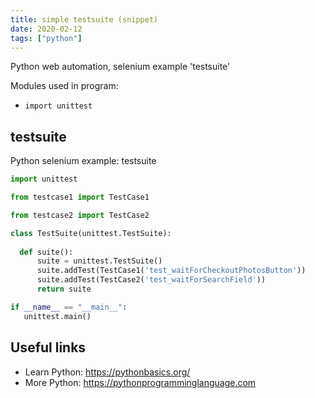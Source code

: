```yaml
---
title: simple testsuite (snippet)
date: 2020-02-12
tags: ["python"]
---
```

Python web automation, selenium example 'testsuite'


Modules used in program: 
* `import unittest`

## testsuite

Python selenium example: testsuite

```python
import unittest

from testcase1 import TestCase1

from testcase2 import TestCase2

class TestSuite(unittest.TestSuite):
  
  def suite():
      suite = unittest.TestSuite()
      suite.addTest(TestCase1('test_waitForCheckoutPhotosButton'))
      suite.addTest(TestCase2('test_waitForSearchField'))
      return suite

if __name__ == "__main__":
   unittest.main()


```

## Useful links

- Learn Python: https://pythonbasics.org/
- More Python: https://pythonprogramminglanguage.com
